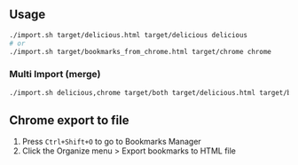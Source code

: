 ## Usage

```sh
./import.sh target/delicious.html target/delicious delicious
# or
./import.sh target/bookmarks_from_chrome.html target/chrome chrome
```

### Multi Import (merge)
```sh
./import.sh delicious,chrome target/both target/delicious.html target/bookmarks_from_chrome.html
```

## Chrome export to file
1. Press ```Ctrl+Shift+O``` to go to Bookmarks Manager
2. Click the Organize menu > Export bookmarks to HTML file
